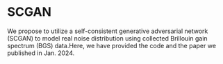 # SCGAN
 We propose to utilize a self-consistent generative adversarial network (SCGAN) to model real  noise distribution using collected Brillouin gain spectrum (BGS) data.Here, we have provided the code and the paper we published in Jan. 2024.
